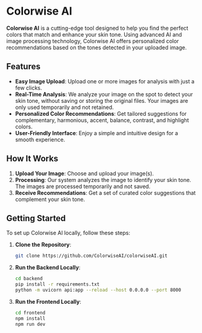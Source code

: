 
# Colorwise AI

**Colorwise AI** is a cutting-edge tool designed to help you find the perfect colors that match and enhance your skin tone. Using advanced AI and image processing technology, Colorwise AI offers personalized color recommendations based on the tones detected in your uploaded image.

## Features

- **Easy Image Upload**: Upload one or more images for analysis with just a few clicks.
- **Real-Time Analysis**: We analyze your image on the spot to detect your skin tone, without saving or storing the original files. Your images are only used temporarily and not retained.
- **Personalized Color Recommendations**: Get tailored suggestions for complementary, harmonious, accent, balance, contrast, and highlight colors.
- **User-Friendly Interface**: Enjoy a simple and intuitive design for a smooth experience.

## How It Works

1. **Upload Your Image**: Choose and upload your image(s).
2. **Processing**: Our system analyzes the image to identify your skin tone. The images are processed temporarily and not saved.
3. **Receive Recommendations**: Get a set of curated color suggestions that complement your skin tone.

## Getting Started

To set up Colorwise AI locally, follow these steps:

1. **Clone the Repository**:

   ```bash
   git clone https://github.com/ColorwiseAI/colorwiseAI.git
   ```

2. **Run the Backend Locally**:

   ```bash
   cd backend
   pip install -r requirements.txt
   python -m uvicorn api:app --reload --host 0.0.0.0 --port 8000
   ```

3. **Run the Frontend Locally**:

   ```bash
   cd frontend
   npm install
   npm run dev
   ```
